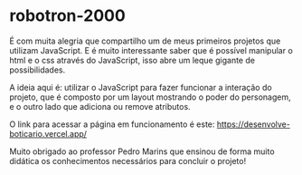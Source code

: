 # robotron-2000

É com muita alegria que compartilho um de meus primeiros projetos que utilizam JavaScript. E é muito interessante saber que é possível manipular o html e o css através do JavaScript, isso abre um leque gigante de possibilidades.

A ideia aqui é: utilizar o JavaScript para fazer funcionar a interação do projeto, que é composto por um layout mostrando o poder do personagem, e o outro lado que adiciona ou remove atributos.

O link para acessar a página em funcionamento é este:
https://desenvolve-boticario.vercel.app/

Muito obrigado ao professor Pedro Marins que ensinou de forma muito didática os conhecimentos necessários para concluir o projeto!
